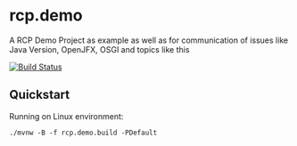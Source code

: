 # rcp.demo
A RCP Demo Project as example as well as for communication of issues like Java Version, OpenJFX, OSGI and topics like this

[![Build Status](https://travis-ci.com/StegmannSystems/rcp.demo.svg?branch=master)](https://travis-ci.com/StegmannSystems/rcp.demo)

## Quickstart

Running on Linux environment:

```
./mvnw -B -f rcp.demo.build -PDefault
```
